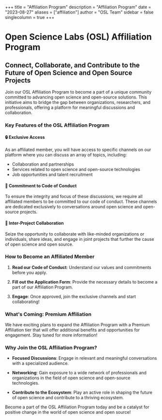 +++
title = "Affiliation Program"
description = "Affiliation Program"
date = "2023-08-27"
aliases = ["affiliation"]
author = "OSL Team"
sidebar = false
singlecolumn = true
+++

# Open Science Labs (OSL) Affiliation Program

## Connect, Collaborate, and Contribute to the Future of Open Science and Open Source Projects

Join our OSL Affiliation Program to become a part of a unique community
committed to advancing open science and open-source solutions. This initiative
aims to bridge the gap between organizations, researchers, and professionals,
offering a platform for meaningful discussions and collaboration.

### Key Features of the OSL Affiliation Program

#### 🔒 **Exclusive Access**

As an affiliated member, you will have access to specific channels on our
platform where you can discuss an array of topics, including:

- Collaboration and partnerships
- Services related to open science and open-source technologies
- Job opportunities and talent recruitment

#### 📜 **Commitment to Code of Conduct**

To ensure the integrity and focus of these discussions, we require all
affiliated members to be committed to our code of conduct. These channels are
dedicated exclusively to conversations around open science and open-source
projects.

#### 🤝 **Inter-Project Collaboration**

Seize the opportunity to collaborate with like-minded organizations or
individuals, share ideas, and engage in joint projects that further the cause of
open science and open source.

### How to Become an Affiliated Member

1. **Read our Code of Conduct**: Understand our values and commitments before
   you apply.

2. **Fill out the Application Form**: Provide the necessary details to become a
   part of our Affiliation Program.

3. **Engage**: Once approved, join the exclusive channels and start
   collaborating!

### What's Coming: Premium Affiliation

We have exciting plans to expand the Affiliation Program with a Premium
Affiliation tier that will offer additional benefits and opportunities for
engagement. Stay tuned for more information!

### Why Join the OSL Affiliation Program?

- **Focused Discussions**: Engage in relevant and meaningful conversations with
  a specialized audience.

- **Networking**: Gain exposure to a wide network of professionals and
  organizations in the field of open science and open-source technologies.

- **Contribute to the Ecosystem**: Play an active role in shaping the future of
  open science and contribute to a thriving ecosystem.

Become a part of the OSL Affiliation Program today and be a catalyst for
positive change in the world of open science and open source!
